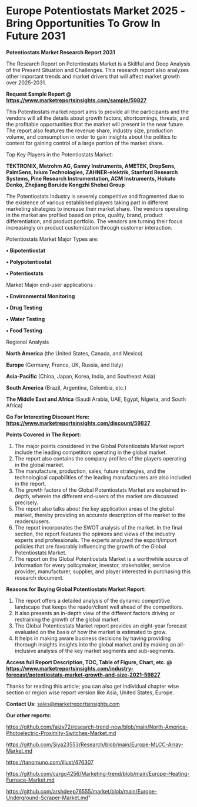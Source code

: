 # Europe Potentiostats Market 2025 -Bring Opportunities To Grow In Future 2031

<strong>Potentiostats Market Research Report 2031</strong>

The Research Report on Potentiostats Market is a Skillful and Deep Analysis of the Present Situation and Challenges. This research report also analyzes other important trends and market drivers that will affect market growth over 2025-2031.

<strong>Request Sample Report @ <a href=https://www.marketreportsinsights.com/sample/59827>https://www.marketreportsinsights.com/sample/59827</a></strong>

This Potentiostats market report aims to provide all the participants and the vendors will all the details about growth factors, shortcomings, threats, and the profitable opportunities that the market will present in the near future. The report also features the revenue share, industry size, production volume, and consumption in order to gain insights about the politics to contest for gaining control of a large portion of the market share.

Top Key Players in the Potentiostats Market:

<strong>TEKTRONIX, Metrohm AG, Gamry Instruments, AMETEK, DropSens, PalmSens, Ivium Technologies, ZAHNER-elektrik, Stanford Research Systems, Pine Research Instrumentation, ACM Instruments, Hokuto Denko, Zhejiang Boruide Kongzhi Shebei Group</strong>

The Potentiostats Industry is severely competitive and fragmented due to the existence of various established players taking part in different marketing strategies to increase their market share. The vendors operating in the market are profiled based on price, quality, brand, product differentiation, and product portfolio. The vendors are turning their focus increasingly on product customization through customer interaction.

Potentiostats Market Major Types are:

<strong>• Bipotentiostat

• Polypotentiostat

• Potentiostats</strong>

Market Major end-user applications :

<strong>• Environmental Monitoring

• Drug Testing

• Water Testing

• Food Testing</strong>

Regional Analysis

</u><strong><b>North America</b></strong> (the United States, Canada, and Mexico)

<strong><b>Europe </b></strong>(Germany, France, UK, Russia, and Italy)

<strong><b>Asia-Pacific</b></strong> (China, Japan, Korea, India, and Southeast Asia)

<strong><b>South America</b></strong> (Brazil, Argentina, Colombia, etc.)

<strong><b>The Middle East and Africa</b></strong> (Saudi Arabia, UAE, Egypt, Nigeria, and South Africa)

<strong>Go For Interesting Discount Here: <a href=https://www.marketreportsinsights.com/discount/59827>https://www.marketreportsinsights.com/discount/59827</a></strong>

<strong>Points Covered in The Report:</strong>
<ol>
  <li>The major points considered in the Global Potentiostats Market report include the leading competitors operating in the global market.</li>
  <li>The report also contains the company profiles of the players operating in the global market.</li>
  <li>The manufacture, production, sales, future strategies, and the technological capabilities of the leading manufacturers are also included in the report.</li>
  <li>The growth factors of the Global Potentiostats Market are explained in-depth, wherein the different end-users of the market are discussed precisely.</li>
  <li>The report also talks about the key application areas of the global market, thereby providing an accurate description of the market to the readers/users.</li>
  <li>The report incorporates the SWOT analysis of the market. In the final section, the report features the opinions and views of the industry experts and professionals. The experts analyzed the export/import policies that are favorably influencing the growth of the Global Potentiostats Market.</li>
  <li>The report on the Global Potentiostats Market is a worthwhile source of information for every policymaker, investor, stakeholder, service provider, manufacturer, supplier, and player interested in purchasing this research document.</li>
</ol>
<strong>Reasons for Buying Global Potentiostats Market Report:</strong>

<ol>
  <li>The report offers a detailed analysis of the dynamic competitive landscape that keeps the reader/client well ahead of the competitors.</li>
  <li>It also presents an in-depth view of the different factors driving or restraining the growth of the global market.</li>
  <li>The Global Potentiostats Market report provides an eight-year forecast evaluated on the basis of how the market is estimated to grow.</li>
  <li>It helps in making aware business decisions by having providing thorough insights insights into the global market and by making an all-inclusive analysis of the key market segments and sub-segments.</li>
</ol>
<strong>Access full Report Description, TOC, Table of Figure, Chart, etc. @ <a href=https://www.marketreportsinsights.com/industry-forecast/potentiostats-market-growth-and-size-2021-59827>https://www.marketreportsinsights.com/industry-forecast/potentiostats-market-growth-and-size-2021-59827</a></strong>


Thanks for reading this article; you can also get individual chapter wise section or region wise report version like Asia, United States, Europe.

<strong>Contact Us:</strong>
sales@marketreportsinsights.com

<strong>Our other reports:</strong>

<a href=https://github.com/faizy72/research-trend-new/blob/main/North-America-Photoelectric-Proximity-Switches-Market.md>https://github.com/faizy72/research-trend-new/blob/main/North-America-Photoelectric-Proximity-Switches-Market.md</a>

<a href=https://github.com/Siya23553/Research/blob/main/Europe-MLCC-Array-Market.md>https://github.com/Siya23553/Research/blob/main/Europe-MLCC-Array-Market.md</a>

<a href=https://tanomuno.com/illust/476307>https://tanomuno.com/illust/476307</a>

<a href=https://github.com/cargo4256/Marketing-trend/blob/main/Europe-Heating-Furnace-Market.md>https://github.com/cargo4256/Marketing-trend/blob/main/Europe-Heating-Furnace-Market.md</a>

<a href=https://github.com/arshdeep76555/market/blob/main/Europe-Underground-Scraper-Market.md>https://github.com/arshdeep76555/market/blob/main/Europe-Underground-Scraper-Market.md</a>"
